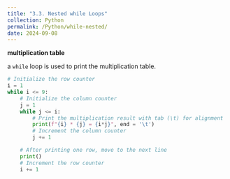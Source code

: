 ```yaml
---
title: "3.3. Nested while Loops"
collection: Python
permalink: /Python/while-nested/
date: 2024-09-08
---
```

**multiplication table**

a `while` loop is used to print the multiplication table.
```python
# Initialize the row counter
i = 1
while i <= 9:
    # Initialize the column counter
    j = 1
    while j <= i:
        # Print the multiplication result with tab (\t) for alignment
        print(f"{i} * {j} = {i*j}", end = '\t')
        # Increment the column counter
        j += 1

    # After printing one row, move to the next line
    print()
    # Increment the row counter
    i += 1
```